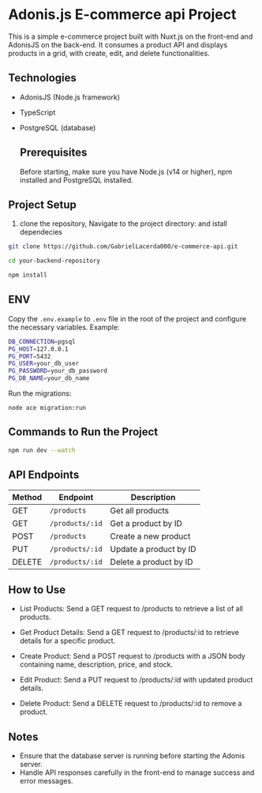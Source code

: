 # Adonis.js E-commerce api Project
This is a simple e-commerce project built with Nuxt.js on the front-end and AdonisJS on the back-end. It consumes a product API and displays products in a grid, with create, edit, and delete functionalities.

## Technologies
- AdonisJS (Node.js framework)
- TypeScript
- PostgreSQL (database)

  ## Prerequisites
  Before starting, make sure you have Node.js (v14 or higher), npm installed and PostgreSQL installed.

 ## Project Setup

1) clone the repository, Navigate to the project directory: and istall dependecies
```bash
git clone https://github.com/GabrielLacerda000/e-commerce-api.git

cd your-backend-repository

npm install
```
 ## ENV

Copy the  `.env.example` to `.env` file in the root of the project and configure the necessary variables. Example:
```bash
DB_CONNECTION=pgsql
PG_HOST=127.0.0.1
PG_PORT=5432
PG_USER=your_db_user
PG_PASSWORD=your_db_password
PG_DB_NAME=your_db_name

```
Run the migrations:
```
node ace migration:run

```

## Commands to Run the Project
```bash
npm run dev --watch
```

## API Endpoints
| Method | Endpoint            | Description                  |
|--------|----------------------|------------------------------|
| GET    | `/products`         | Get all products             |
| GET    | `/products/:id`     | Get a product by ID          |
| POST   | `/products`         | Create a new product         |
| PUT    | `/products/:id`     | Update a product by ID       |
| DELETE | `/products/:id`     | Delete a product by ID       |

## How to Use
* List Products: Send a GET request to /products to retrieve a list of all products.

* Get Product Details: Send a GET request to /products/:id to retrieve details for a specific product.

* Create Product: Send a POST request to /products with a JSON body containing name, description, price, and stock.

* Edit Product: Send a PUT request to /products/:id with updated product details.

* Delete Product: Send a DELETE request to /products/:id to remove a product.

## Notes
* Ensure that the database server is running before starting the Adonis server.
* Handle API responses carefully in the front-end to manage success and error messages.
